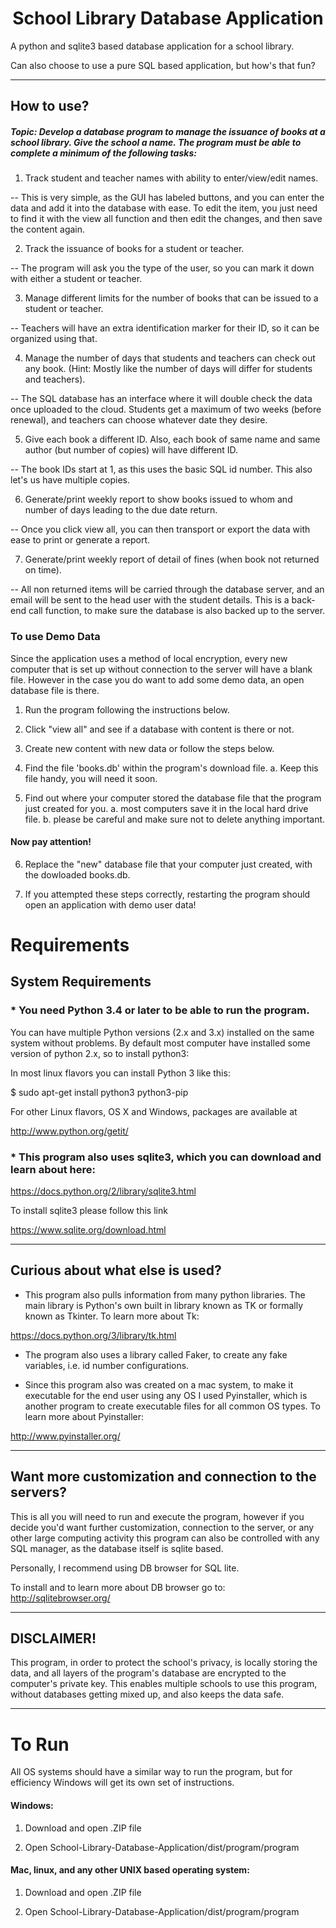 # <center> School Library Database Application </center>

A python and sqlite3 based database application for a school library.

Can also choose to use a pure SQL based application, but how's that fun?
___

## How to use?

##### Topic: Develop a database program to manage the issuance of books at a school library. Give the school a name. The program must be able to complete a minimum of the following tasks:

1. Track student and teacher names with ability to enter/view/edit names.

-- This is very simple, as the GUI has labeled buttons, and you can enter the data and add it into the database with ease. To edit the item, you just need to find it with the view all function and then edit the changes, and then save the content again.

2. Track the issuance of books for a student or teacher.

-- The program will ask you the type of the user, so you can mark it down with either a student or teacher.

3. Manage different limits for the number of books that can be issued to a student or teacher.

-- Teachers will have an extra identification marker for their ID, so it can be organized using that.

4. Manage the number of days that students and teachers can check out any book. (Hint: Mostly like the number of days will differ for students and teachers).

-- The SQL database has an interface where it will double check the data once uploaded to the cloud. Students get a maximum of two weeks (before renewal), and teachers can choose whatever date they desire.

5. Give each book a different ID. Also, each book of same name and same author (but number of copies) will have different ID.

-- The book IDs start at 1, as this uses the basic SQL id number. This also let's us have multiple copies.

6. Generate/print weekly report to show books issued to whom and number of days leading to the due date return.

-- Once you click view all, you can then transport or export the data with ease to print or generate a report.

7. Generate/print weekly report of detail of fines (when book not returned on time).

-- All non returned items will be carried through the database server, and an email will be sent to the head user with the student details. This is a back-end call function, to make sure the database is also backed up to the server.

### To use Demo Data

Since the application uses a method of local encryption, every new computer that is set up without connection to the server will have a blank file. However in the case you do want to add some demo data, an open database file is there.

1. Run the program following the instructions below.

2. Click "view all" and see if a database with content is there or not.

3. Create new content with new data or follow the steps below.

4. Find the file 'books.db' within the program's download file.
  a. Keep this file handy, you will need it soon.

5. Find out where your computer stored the database file that the program just created for you.
  a. most computers save it in the local hard drive file.
  b. please be careful and make sure not to delete anything important.  

#### Now pay attention!

6. Replace the "new" database file that your computer just created, with the dowloaded books.db.

7. If you attempted these steps correctly, restarting the program should open an application with demo user data!

# Requirements

## System Requirements

### * You need Python 3.4 or later to be able to run the program.

You can have multiple Python versions (2.x and 3.x) installed on the same system without problems.
By default most computer have installed some version of python 2.x, so to install python3:

In most linux flavors you can install Python 3 like this:

$ sudo apt-get install python3 python3-pip

For other Linux flavors, OS X and Windows, packages are available at

http://www.python.org/getit/

### * This program also uses sqlite3, which you can download and learn about here:

https://docs.python.org/2/library/sqlite3.html

To install sqlite3 please follow this link

https://www.sqlite.org/download.html
___

## Curious about what else is used?

* This program also pulls information from many python libraries. The main library is Python's own built in library known as TK or formally known as Tkinter. To learn more about Tk:

https://docs.python.org/3/library/tk.html

* The program also uses a library called Faker, to create any fake variables, i.e. id number configurations.

* Since this program also was created on a mac system, to make it executable for the end user using any OS I used Pyinstaller, which is another program to create executable files for all common OS types. To learn more about Pyinstaller:

http://www.pyinstaller.org/


---

## Want more customization and connection to the servers?

This is all you will need to run and execute the program, however if you decide you'd want further customization, connection to the server, or any other large computing activity this program can also be controlled with any SQL manager, as the database itself is sqlite based.

Personally, I recommend using DB browser for SQL lite.

To install and to learn more about DB browser go to:
http://sqlitebrowser.org/

___

## DISCLAIMER!

This program, in order to protect the school's privacy, is locally storing the data, and all layers of the program's database are encrypted to the computer's private key.
This enables multiple schools to use this program, without databases getting mixed up, and also keeps the data safe.
___

# To Run

All OS systems should have a similar way to run the program, but for efficiency Windows will get its own set of instructions.

#### Windows:

1. Download and open .ZIP file

2. Open School-Library-Database-Application/dist/program/program

#### Mac, linux, and any other UNIX based operating system:

1. Download and open .ZIP file

2. Open School-Library-Database-Application/dist/program/program

